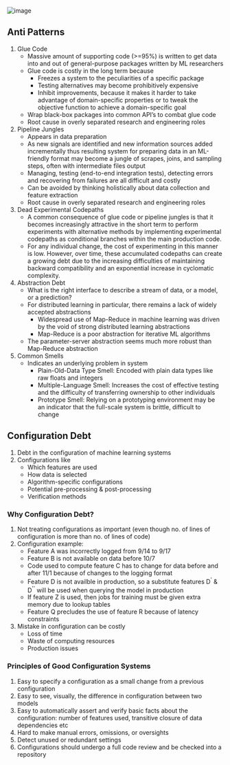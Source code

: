 ![image](https://user-images.githubusercontent.com/20740522/179568153-61cff127-eda0-444b-a5b0-ce032947863d.png)

## Anti Patterns

1. Glue Code
    - Massive amount of supporting code (>=95%) is written to get data into and out of general-purpose packages written by ML researchers
    - Glue code is costly in the long term because
        - Freezes a system to the peculiarities of a specific package
        - Testing alternatives may become prohibitively expensive
        - Inhibit improvements, because it makes it harder to take advantage of domain-specific properties or to tweak the objective function to achieve a domain-specific goal
    - Wrap black-box packages into common API’s to combat glue code
    - Root cause in overly separated research and engineering roles
2. Pipeline Jungles
    - Appears in data preparation
    - As new signals are identified and new information sources added incrementally thus resulting system for preparing data in an ML-friendly format may
become a jungle of scrapes, joins, and sampling steps, often with intermediate files output
    - Managing, testing (end-to-end integration tests), detecting errors and recovering from failures are all difficult and costly
    - Can be avoided by thinking holistically about data collection and feature extraction
    - Root cause in overly separated research and engineering roles
3. Dead Experimental Codepaths
    - A common consequence of glue code or pipeline jungles is that it becomes increasingly attractive in the short term to perform experiments with alternative methods by implementing experimental codepaths as conditional branches within the main production code.
    - For any individual change, the cost of experimenting in this manner is low. However, over time, these accumulated codepaths can create a growing debt due to the increasing difficulties of maintaining backward compatibility and an exponential increase in cyclomatic complexity.
4. Abstraction Debt
    - What is the right interface to describe a stream of data, or a model, or a prediction?
    - For distributed learning in particular, there remains a lack of widely accepted abstractions
        - Widespread use of Map-Reduce in machine learning was driven by the void of strong distributed learning abstractions
        - Map-Reduce is a poor abstraction for iterative ML algorithms
    - The parameter-server abstraction seems much more robust than Map-Reduce abstraction
5. Common Smells
    - Indicates an underlying problem in system
        - Plain-Old-Data Type Smell: Encoded with plain data types like raw floats and integers
        - Multiple-Language Smell: Increases the cost of effective testing and the difficulty of transferring ownership to other individuals
        - Prototype Smell: Relying on a prototyping environment may be an indicator that the full-scale system is brittle, difficult to change
    
## Configuration Debt

1. Debt in the configuration of machine learning systems
2. Configurations like
    - Which features are used
    - How data is selected
    - Algorithm-specific configurations
    - Potential pre-processing & post-processing
    - Verification methods

### Why Configuration Debt?

1. Not treating configurations as important (even though no. of lines of configuration is more than no. of lines of code)
2. Configuration example:
    - Feature A was incorrectly logged from 9/14 to 9/17
    - Feature B is not available on data before 10/7
    - Code used to compute feature C has to change for data before and after 11/1 because of changes to the logging format
    - Feature D is not availble in production, so a substitute features D<sup>'</sup> & D<sup>''</sup> will be used when querying the model in production
    - If feature Z is used, then jobs for training must be given extra memory due to lookup tables
    - Feature Q precludes the use of feature R because of latency constraints
3. Mistake in configuration can be costly
    - Loss of time
    - Waste of computing resources
    - Production issues

### Principles of Good Configuration Systems

1. Easy to specify a configuration as a small change from a previous configuration
2. Easy to see, visually, the difference in configuration between two models
3. Easy to automatically assert and verify basic facts about the configuration: number of features used, transitive closure of data dependencies etc
4. Hard to make manual errors, omissions, or oversights
5. Detect unused or redundant settings
6. Configurations should undergo a full code review and be checked into a repository
